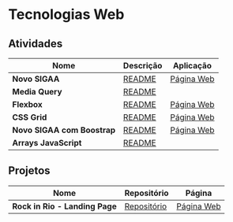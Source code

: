 # Tecnologias Web

## Atividades

| Nome                        | Descrição                                    | Aplicação                                                                         |
| --------------------------- | -------------------------------------------- | --------------------------------------------------------------------------------- |
| **Novo SIGAA**              | [README](/assignments/novo_sigaa/)           | [Página Web](https://izaias.me/tecnologias-web/assignments/novo_sigaa/)           |
| **Media Query**             | [README](/assignments/media-query/)          |                                                                                   |
| **Flexbox**                 | [README](/assignments/flexbox/)              | [Página Web](https://izaias.me/tecnologias-web/assignments/flexbox)               |
| **CSS Grid**                | [README](/assignments/css-grid/)             | [Página Web](https://izaias.me/tecnologias-web/assignments/css-grid)              |
| **Novo SIGAA com Boostrap** | [README](/assignments/novo-sigaa-bootstrap/) | [Página Web](https://izaias.me/tecnologias-web/assignments/novo-sigaa-bootstrap/) |
| **Arrays JavaScript**       | [README](/assignments/javascript-arrays/)    |                                                                                   |

## Projetos

| Nome                           | Repositório                                                  | Página                                       |
| ------------------------------ | ------------------------------------------------------------ | -------------------------------------------- |
| **Rock in Rio - Landing Page** | [Repositório](https://github.com/izaiasmachado/rock-in-rio/) | [Página Web](https://izaias.me/rock-in-rio/) |
